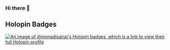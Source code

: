 ### Hi there 👋

<!--
**immadisairaj/immadisairaj** is a ✨ _special_ ✨ repository because its `README.md` (this file) appears on your GitHub profile.

Here are some ideas to get you started:

- 🔭 I’m currently working on ...
- 🌱 I’m currently learning ...
- 👯 I’m looking to collaborate on ...
- 🤔 I’m looking for help with ...
- 💬 Ask me about ...
- 📫 How to reach me: ...
- 😄 Pronouns: ...
- ⚡ Fun fact: ...
-->

## Holopin Badges

[![An image of @immadisairaj's Holopin badges, which is a link to view their full Holopin profile](https://holopin.me/immadisairaj)](https://holopin.io/@immadisairaj)

